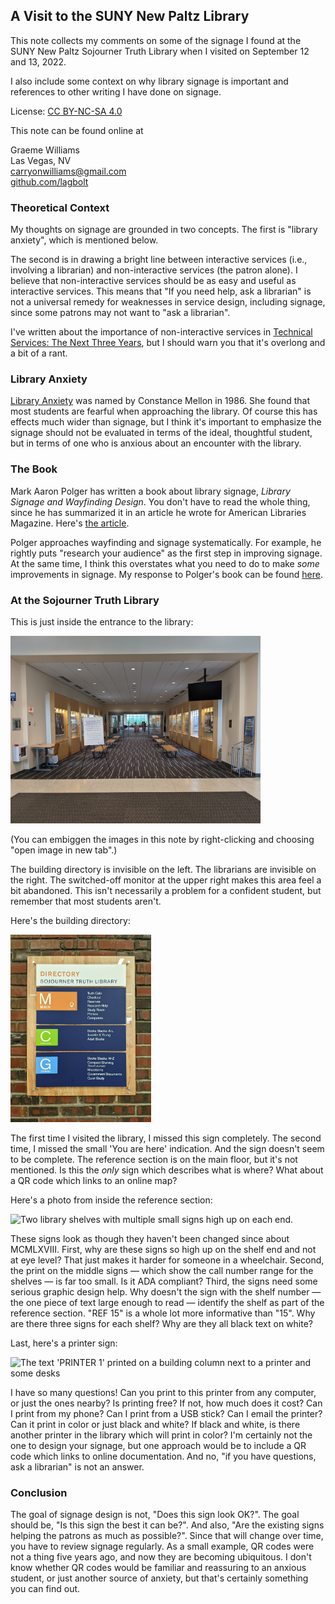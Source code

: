 ## A Visit to the SUNY New Paltz Library

This note collects my comments on some of the signage I found at the SUNY New Paltz Sojourner Truth Library when I visited on September 12 and 13, 2022.

I also include some context on why library signage is important and references to other writing I have done on signage.

License:   [CC BY-NC-SA 4.0](https://creativecommons.org/licenses/by-nc-sa/4.0/)

This note can be found online at 

Graeme Williams  
Las Vegas, NV  
carryonwilliams@gmail.com  
[github.com/lagbolt](https://github.com/lagbolt)

### Theoretical Context

My thoughts on signage are grounded in two concepts.  The first is "library anxiety", which is mentioned below.

The second is in drawing a bright line between interactive services (i.e., involving a librarian) and non-interactive services (the patron alone).  I believe that non-interactive services should be as easy and useful as interactive services.  This means that "If you need help, ask a librarian" is not a universal remedy for weaknesses in service design, including signage, since some patrons may not want to "ask a librarian".

I've written about the importance of non-interactive services in [Technical Services: The Next Three Years](https://github.com/lagbolt/library/blob/main/TechServices.md), but I should warn you that it's overlong and a bit of a rant.

### Library Anxiety

[Library Anxiety](https://en.wikipedia.org/wiki/Library_anxiety) was named by Constance Mellon in 1986.  She found that most students are fearful when approaching the library.  Of course this has effects much wider than signage, but I think it's important to emphasize the signage should not be evaluated in terms of the ideal, thoughtful student, but in terms of one who is anxious about an encounter with the library.

### The Book

Mark Aaron Polger has written a book about library signage, *Library Signage and Wayfinding Design*.  You don't have to read the whole thing, since he has summarized it in an article he wrote for American Libraries Magazine.  Here's [the article](https://americanlibrariesmagazine.org/2022/09/01/show-and-tell/).

Polger approaches wayfinding and signage systematically.  For example, he rightly puts "research your audience" as the first step in improving signage.  At the same time, I think this overstates what you need to do to make *some* improvements in signage.  My response to Polger's book can be found [here](https://github.com/lagbolt/library/blob/main/Polgerbookreview.md).

### At the Sojourner Truth Library

This is just inside the entrance to the library:

<img src="images\libraryentrance.jpg" alt="An empty hallway lit well by large windows at the end" height="300" />

(You can embiggen the images in this note by right-clicking and choosing "open image in new tab".)

The building directory is invisible on the left.  The librarians are invisible on the right.  The switched-off monitor at the upper right makes this area feel a bit abandoned.  This isn't necessarily a problem for a confident student, but remember that most students aren't.

Here's the building directory:

<img src="images\librarydirectory.jpg" alt="A sign listing what's on each floor of the library.  There's a small 'You are here' indication at the top." height="300" />

The first time I visited the library, I missed this sign completely.  The second time, I missed the small 'You are here' indication.  And the sign doesn't seem to be complete.  The reference section is on the main floor, but it's not mentioned. Is this the *only* sign which describes what is where?  What about a QR code which links to an online map?

Here's a photo from inside the reference section:

<img src="images\shelfendinreference.jpg" alt="Two library shelves with multiple small signs high up on each end." height="300" />

These signs look as though they haven't been changed since about MCMLXVIII.  First, why are these signs so high up on the shelf end and not at eye level?  That just makes it harder for someone in a wheelchair.  Second, the print on the middle signs — which show the call number range for the shelves — is far too small.  Is it ADA compliant?  Third, the signs need some serious graphic design help.  Why doesn't the sign with the shelf number —  the one piece of text large enough to read —  identify the shelf as part of the reference section.  "REF 15" is a whole lot more informative than "15".  Why are there three signs for each shelf?  Why are they all black text on white?
                                                                                                             
Last, here's a printer sign:

<img src="images\printersign.jpg" alt="The text 'PRINTER 1' printed on a building column next to a printer and some desks" height="300" />

I have so many questions!  Can you print to this printer from any computer, or just the ones nearby?  Is printing free?  If not, how much does it cost?  Can I print from my phone?  Can I print from a USB stick?  Can I email the printer?  Can it print in color or just black and white?  If black and white, is there another printer in the library which will print in color?  I'm certainly not the one to design your signage, but one approach would be to include a QR code which links to online documentation.  And no, "if you have questions, ask a librarian" is not an answer.

### Conclusion

The goal of signage design is not, "Does this sign look OK?".  The goal should be, "Is this sign the best it can be?".  And also, "Are the existing signs helping the patrons as much as possible?".  Since that will change over time, you have to review signage regularly.  As a small example, QR codes were not a thing five years ago, and now they are becoming ubiquitous.  I don't know whether QR codes would be familiar and reassuring to an anxious student, or just another source of anxiety, but that's certainly something you can find out.
